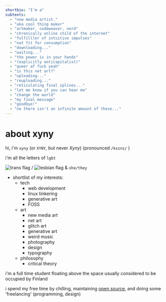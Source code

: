 ```yaml
---
shortbio: "I'm a"
subtexts:
  - "new media artist."
  - "aka cool thing maker"
  - "artmaker, codeweaver, nerd"
  - "chronically online child of the internet"
  - "fulfilller of intuitive impulses"
  - "not fit for consumption"
  - "downloading..."
  - "waiting..."
  - "the power is in your hands"
  - "(explicitly anticapitalist)"
  - "queer af fuck yeah"
  - "is this net art?"
  - "uploading..."
  - "reuploading..."
  - "reticulating final splines..."
  - "let me know if you can hear me"
  - "change the world"
  - "my final message"
  - "goodbye!"
  - "no there isn't an infinite amount of these..."
---
```


# about xyny

hi, i'm `xyny` (or `XYNY`, but never _Xyny_) (pronounced `/ksɪnɪ/` )

i'm all the letters of `lgbt`

<span class="flex flex-row items-center gap-1"><img src="/trans.svg" alt="trans flag" class="h-4 inline break-after-avoid"> / <img src="/lesbian.svg" alt="lesbian flag" class="h-4 inline"> &
`she/they`</span>

- shortlist of my interests:
  - tech
    - web development
    - linux tinkering
    - generative art
    - FOSS
  - art
    - new media art
    - net art
    - glitch art
    - generative art
    - weird music
    - photography
    - design
    - typography
  - philosophy
    - critical theory

i'm a full time student floating above the space usually considered to be occupied by Finland

i spend my free time by chilling, maintaining [open source](https://blue-build.org/), and doing some 'freelancing' (programming, design)
